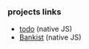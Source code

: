 ### projects links

- [todo](https://nikdoe.github.io/todo/) (native JS)
- [Bankist](https://nikdoe.github.io/bankist/) (native JS)
